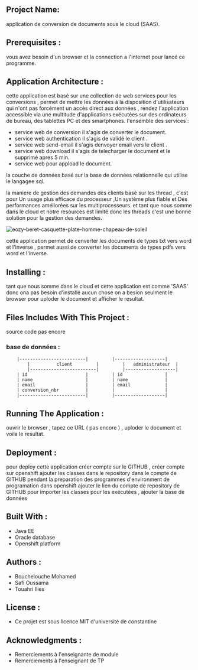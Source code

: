## Project Name: 

application de conversion de documents sous le cloud (SAAS).

## Prerequisites :

vous avez besoin d'un browser et la connection a l'internet pour lancé ce programme.

## Application Architecture :

cette application est basé sur une collection de web services pour les conversions , permet de mettre les données à la
disposition d'utilisateurs qui n'ont pas forcément un accès direct aux données , rendez l'application accessible via une 
multitude d'applications exécutées sur des ordinateurs de bureau, des tablettes PC et des smartphones. 
l'ensemble des services : 
  - service web de conversion il s'agis de converter le document.
  - service web authentication il s'agis de validé le client .
  - service web send-email il s'agis denvoyer email vers le client .
  - service web download il s'agis de telecharger le document et le supprimé apres 5 min.
  - service web pour appload le document.

la couche de données basé sur la base de données relationnelle qui utilise le langagee sql.

la maniere de gestion des demandes des clients basé sur les thread , c'est pour Un usage plus efficace du processeur
,Un système plus fiable et Des performances améliorées sur les multiprocesseurs. et tant que nous somme dans le cloud
et notre resources est limité donc les threads c'est une bonne solution pour la gestion des demandes.

![eozy-beret-casquette-plate-homme-chapeau-de-soleil](https://user-images.githubusercontent.com/44319251/49107789-8e2e4c00-f27e-11e8-9db2-66c1bb244024.jpg)


cette application permet de cenverter les documents de types txt vers word et l'inverse , permet aussi de converter 
les documents de types pdfs vers word et l'inverse. 

## Installing :

tant que nous somme dans le cloud et cette application est comme 'SAAS' donc ona pas besoin d'installé aucun chose 
on a besion seulment le browser pour uploder le document et afficher le resultat.

## Files Includes With This Project :
source code pas encore 
   ### base de données :
     	|-------------------------|         |-------------------|
            |          client         |         |   administrateur  |
            |-------------------------|         |-------------------|
		| id                      |         | id                |  
		| name                    |         | name              |
		| email                   |         | email             |
		| conversion_nbr          |         |                   |
		|-------------------------|         |-------------------|

## Running The Application :

ouvrir le browser , tapez ce URL ( pas encore ) ,  uploder le document et voila  le resultat. 

## Deployment :

pour deploy cette application créer compte sur le GITHUB , créer  compte sur openshift 
ajouter les classes dans le repository dans le compte de GITHUB 
pendant la preparation des programmes d'environment de programation dans openshift ajouter le lien
du compte de repository de GITHUB pour importer les classes pour les exécutées , ajouter la base de données  

## Built With :

 - Java EE
 - Oracle database
 - Openshift platform 

## Authors :

 - Bouchelouche Mohamed 
 - Safi Oussama
 - Touahri Ilies

## License :

 - Ce projet est sous licence MIT d'université de constantine

## Acknowledgments :

 - Remerciements à l'enseignante de module 
 - Remerciements à l'enseignant de TP 
